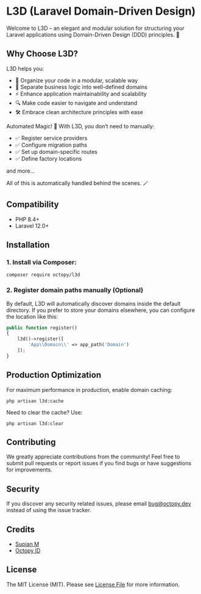 # L3D (Laravel Domain-Driven Design)

Welcome to L3D – an elegant and modular solution for structuring your Laravel applications using Domain-Driven Design (DDD) principles. 🚀

## Why Choose L3D?

L3D helps you:

- 📂 Organize your code in a modular, scalable way
- 🎯 Separate business logic into well-defined domains
- ⚡ Enhance application maintainability and scalability
- 🔍 Make code easier to navigate and understand
- 🛠️ Embrace clean architecture principles with ease

Automated Magic! 🎉
With L3D, you don’t need to manually:

- ✅ Register service providers
- ✅ Configure migration paths
- ✅ Set up domain-specific routes
- ✅ Define factory locations

and more...

All of this is automatically handled behind the scenes. 🪄

## Compatibility

- PHP 8.4+
- Laravel 12.0+

## Installation

### 1. Install via Composer:

```shell script
composer require octopy/l3d
```

### 2. Register domain paths manually (Optional)

By default, L3D will automatically discover domains inside the default directory.
If you prefer to store your domains elsewhere, you can configure the location like this:

```php
public function register()
{
    l3d()->register([
        'App\\Domain\\' => app_path('Domain')
    ]);
}
```

## Production Optimization

For maximum performance in production, enable domain caching:

```shell script
php artisan l3d:cache
```

Need to clear the cache? Use:

```shell script
php artisan l3d:clear
```

## Contributing

We greatly appreciate contributions from the community! Feel free to submit pull requests or report issues if you find bugs or have suggestions for improvements.

## Security

If you discover any security related issues, please email [bug@octopy.dev](mailto:bug@octopy.dev) instead of using the issue
tracker.

## Credits

- [Supian M](https://github.com/SupianIDz)
- [Octopy ID](https://github.com/OctopyID)

## License

The MIT License (MIT). Please see [License File](LICENSE) for more information.

